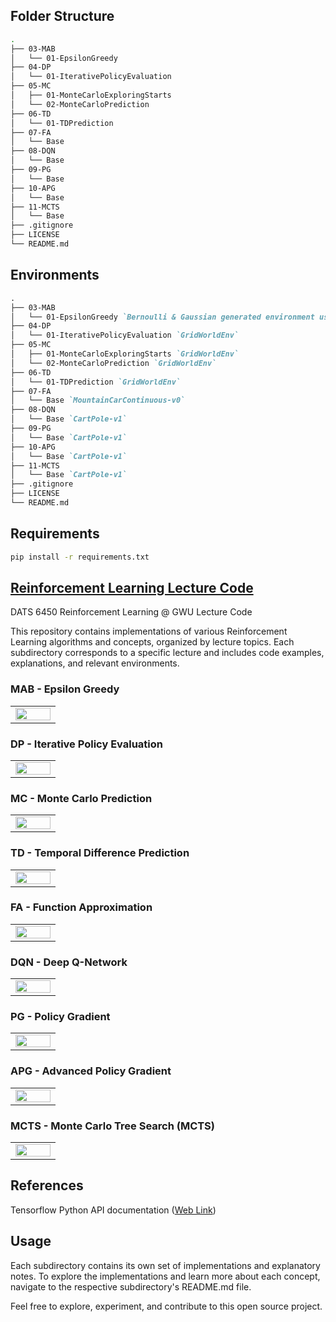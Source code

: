 ## Folder Structure

```bash
.
├── 03-MAB
│   └── 01-EpsilonGreedy
├── 04-DP
│   └── 01-IterativePolicyEvaluation
├── 05-MC
│   ├── 01-MonteCarloExploringStarts
│   └── 02-MonteCarloPrediction
├── 06-TD
│   └── 01-TDPrediction
├── 07-FA
│   └── Base
├── 08-DQN
│   └── Base
├── 09-PG
│   └── Base
├── 10-APG
│   └── Base
├── 11-MCTS
│   └── Base
├── .gitignore
├── LICENSE
└── README.md
```

## Environments 

```markdown
.
├── 03-MAB
│   └── 01-EpsilonGreedy `Bernoulli & Gaussian generated environment using numpy`
├── 04-DP
│   └── 01-IterativePolicyEvaluation `GridWorldEnv`
├── 05-MC
│   ├── 01-MonteCarloExploringStarts `GridWorldEnv`
│   └── 02-MonteCarloPrediction `GridWorldEnv`
├── 06-TD
│   └── 01-TDPrediction `GridWorldEnv`
├── 07-FA
│   └── Base `MountainCarContinuous-v0`
├── 08-DQN
│   └── Base `CartPole-v1`
├── 09-PG
│   └── Base `CartPole-v1`
├── 10-APG
│   └── Base `CartPole-v1`
├── 11-MCTS
│   └── Base `CartPole-v1`
├── .gitignore
├── LICENSE
└── README.md
```

## Requirements

```bash
pip install -r requirements.txt
```

## <u> Reinforcement Learning Lecture Code </u>

DATS 6450 Reinforcement Learning @ GWU Lecture Code 

This repository contains implementations of various Reinforcement Learning algorithms and concepts, organized by lecture topics. Each subdirectory corresponds to a specific lecture and includes code examples, explanations, and relevant environments.

### MAB - Epsilon Greedy

<table>
  <tr>
    <td style="width: 50%;">
      <img src="01-Ticker/plots/GRU_SPY_forecast.png" width="100%">
    </td>
  </tr>
</table>

### DP - Iterative Policy Evaluation

<table>
  <tr>
    <td style="width: 50%;">
      <img src="01-Ticker/plots/GRU_SPY_forecast.png" width="100%">
    </td>
  </tr>
</table>

### MC - Monte Carlo Prediction

<table>
  <tr>
    <td style="width: 50%;">
      <img src="01-Ticker/plots/GRU_SPY_forecast.png" width="100%">
    </td>
  </tr>
</table>

### TD - Temporal Difference Prediction

<table>
  <tr>
    <td style="width: 50%;">
      <img src="01-Ticker/plots/GRU_SPY_forecast.png" width="100%">
    </td>
  </tr>
</table>

### FA - Function Approximation

<table>
  <tr>
    <td style="width: 50%;">
      <img src="01-Ticker/plots/GRU_SPY_forecast.png" width="100%">
    </td>
  </tr>
</table>

### DQN - Deep Q-Network

<table>
  <tr>
    <td style="width: 50%;">
      <img src="01-Ticker/plots/GRU_SPY_forecast.png" width="100%">
    </td>
  </tr>
</table>

### PG - Policy Gradient

<table>
  <tr>
    <td style="width: 50%;">
      <img src="01-Ticker/plots/GRU_SPY_forecast.png" width="100%">
    </td>
  </tr>
</table>

### APG - Advanced Policy Gradient

<table>
  <tr>
    <td style="width: 50%;">
      <img src="01-Ticker/plots/GRU_SPY_forecast.png" width="100%">
    </td>
  </tr>
</table>

### MCTS - Monte Carlo Tree Search (MCTS)

<table>
  <tr>
    <td style="width: 50%;">
      <img src="01-Ticker/plots/GRU_SPY_forecast.png" width="100%">
    </td>
  </tr>
</table>

## References

Tensorflow Python API documentation ([Web Link](https://www.tensorflow.org/api_docs/python/tf/all_symbols))

## Usage

Each subdirectory contains its own set of implementations and explanatory notes. To explore the implementations and learn more about each concept, navigate to the respective subdirectory's README.md file.

Feel free to explore, experiment, and contribute to this open source project.
